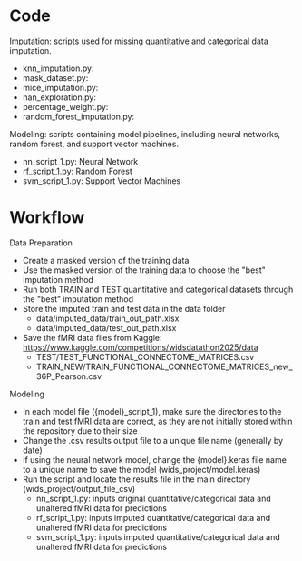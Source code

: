 # Code


Imputation: scripts used for missing quantitative and categorical data imputation.
- knn_imputation.py: 
- mask_dataset.py: 
- mice_imputation.py: 
- nan_exploration.py: 
- percentage_weight.py: 
- random_forest_imputation.py: 

Modeling: scripts containing model pipelines, including neural networks, random forest, and support vector machines.
- nn_script_1.py: Neural Network
- rf_script_1.py: Random Forest
- svm_script_1.py: Support Vector Machines

# Workflow
Data Preparation
- Create a masked version of the training data
- Use the masked version of the training data to choose the "best" imputation method
- Run both TRAIN and TEST quantitative and categorical datasets through the "best" imputation method
- Store the imputed train and test data in the data folder
  - data/imputed_data/train_out_path.xlsx
  - data/imputed_data/test_out_path.xlsx
- Save the fMRI data files from Kaggle: https://www.kaggle.com/competitions/widsdatathon2025/data
  - TEST/TEST_FUNCTIONAL_CONNECTOME_MATRICES.csv
  - TRAIN_NEW/TRAIN_FUNCTIONAL_CONNECTOME_MATRICES_new_36P_Pearson.csv

Modeling
- In each model file ({model}_script_1), make sure the directories to the train and test fMRI data are correct, as they are not initially stored within the repository due to their size
- Change the .csv results output file to a unique file name (generally by date)
- if using the neural network model, change the {model}.keras file name to a unique name to save the model (wids_project/model.keras)
- Run the script and locate the results file in the main directory (wids_project/output_file_csv)
  - nn_script_1.py: inputs original quantitative/categorical data and unaltered fMRI data for predictions
  - rf_script_1.py: inputs imputed quantitative/categorical data and unaltered fMRI data for predictions
  - svm_script_1.py: inputs imputed quantitative/categorical data and unaltered fMRI data for predictions
